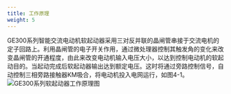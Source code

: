 ```yaml
---
title: 工作原理 
weight: 5
---
```


GE300系列智能交流电动机软起动器采用三对反并联的晶闸管串接于交流电机的定子回路上。利用晶闸管的电子开关作用，通过微处理器控制其触发角的变化来改变晶闸管的开通程度，由此来改变电动机输入电压大小，以达到控制电动机的软起动目的。当起动完成后软起动器输出达到额定电压。这时将通过旁路控制信号，自动控制三相旁路接触器KM吸合，将电动机投入电网运行，如图4-1。
![GE300系列软起动器工作原理图](/images/GE300/2.png)